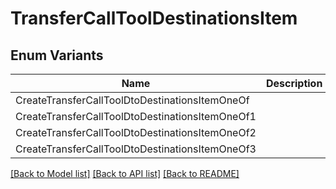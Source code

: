 # TransferCallToolDestinationsItem

## Enum Variants

| Name | Description |
|---- | -----|
| CreateTransferCallToolDtoDestinationsItemOneOf |  |
| CreateTransferCallToolDtoDestinationsItemOneOf1 |  |
| CreateTransferCallToolDtoDestinationsItemOneOf2 |  |
| CreateTransferCallToolDtoDestinationsItemOneOf3 |  |

[[Back to Model list]](../README.md#documentation-for-models) [[Back to API list]](../README.md#documentation-for-api-endpoints) [[Back to README]](../README.md)


